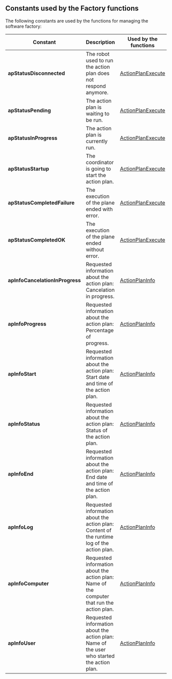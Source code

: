 
## Constants used by the Factory functions
			

<a name="NOTE1"></a>
<a name="NOTE1_1"></a>
The following constants are used by the functions for managing the software factory: 



| Constant | Description | Used by the functions |
| --- | --- | --- |
| **apStatusDisconnected** | The robot used to run the action plan does not respond anymore. | [ActionPlanExecute](../WDLang6/1000021332.md) |
| **apStatusPending** | The action plan is waiting to be run. | [ActionPlanExecute](../WDLang6/1000021332.md) |
| **apStatusInProgress** | The action plan is currently run. | [ActionPlanExecute](../WDLang6/1000021332.md) |
| **apStatusStartup** | The coordinator is going to start the action plan. | [ActionPlanExecute](../WDLang6/1000021332.md) |
| **apStatusCompletedFailure** | The execution of the plane ended with error. | [ActionPlanExecute](../WDLang6/1000021332.md) |
| **apStatusCompletedOK** | The execution of the plane ended without error. | [ActionPlanExecute](../WDLang6/1000021332.md) |
| **apInfoCancelationInProgress** | Requested information about the action plan: Cancelation in progress. | [ActionPlanInfo](../WDLang6/1000021829.md) |
| **apInfoProgress** | Requested information about the action plan: Percentage of progress. | [ActionPlanInfo](../WDLang6/1000021829.md) |
| **apInfoStart** | Requested information about the action plan: Start date and time of the action plan. | [ActionPlanInfo](../WDLang6/1000021829.md) |
| **apInfoStatus** | Requested information about the action plan: Status of the action plan. | [ActionPlanInfo](../WDLang6/1000021829.md) |
| **apInfoEnd** | Requested information about the action plan: End date and time of the action plan. | [ActionPlanInfo](../WDLang6/1000021829.md) |
| **apInfoLog** | Requested information about the action plan: Content of the runtime log of the action plan. | [ActionPlanInfo](../WDLang6/1000021829.md) |
| **apInfoComputer** | Requested information about the action plan: Name of the computer that run the action plan. | [ActionPlanInfo](../WDLang6/1000021829.md) |
| **apInfoUser** | Requested information about the action plan: Name of the user who started the action plan. | [ActionPlanInfo](../WDLang6/1000021829.md) |




